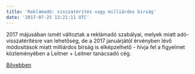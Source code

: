 ```yaml
---
title: 'Reklámadó: visszatérítés vagy milliárdos bírság'
date: '2017-07-25 13:21:11 UTC'
---
```


2017 májusában ismét változtak a reklámadó szabályai, melyek miatt adó-visszatérítésre van lehetőség, de a 2017 januárjától érvényben lévő módosítások miatt milliárdos bírság is elképzelhető - hívja fel a figyelmet közleményében a Leitner + Leitner tanácsadó cég.


[Bővebben](http://ift.tt/2uVLlNC)
